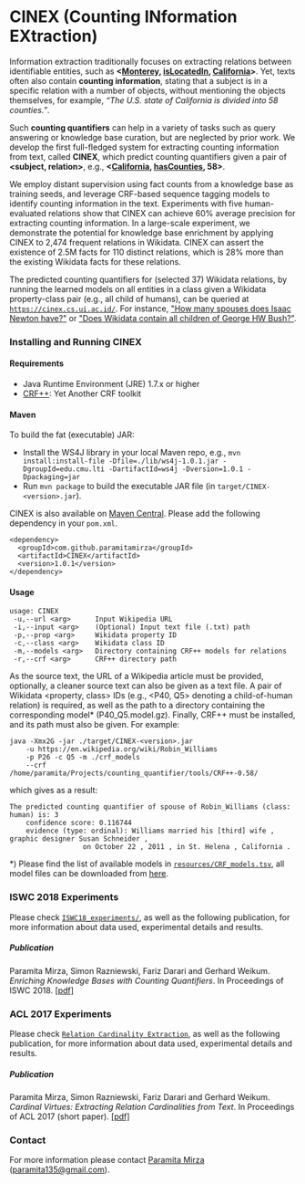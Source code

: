 # CINEX (Counting INformation EXtraction)

Information extraction traditionally focuses on extracting relations between identifiable entities, such as **<[Monterey](https://www.wikidata.org/wiki/Q108072), [isLocatedIn](https://www.wikidata.org/wiki/Property:P131), [California](https://www.wikidata.org/wiki/Q99)>**. Yet, texts often also contain **counting information**, stating that a subject is in a specific relation with a number of objects, without mentioning the objects themselves, for example, *“The U.S. state of California is divided into 58 counties.”*. 

Such **counting quantifiers** can help in a variety of tasks such as query answering or knowledge base curation, but are neglected by prior work. We develop the first full-fledged system for extracting counting information from text, called **CINEX**, which predict counting quantifiers given a pair of **<subject, relation>**, e.g., **<[California](https://www.wikidata.org/wiki/Q99), [hasCounties](https://www.wikidata.org/wiki/Property:P150), 58>**. 

We employ distant supervision using fact counts from a knowledge base as training seeds, and leverage CRF-based sequence tagging models to identify counting information in the text. Experiments with five human-evaluated relations show that CINEX can achieve 60% average precision for extracting counting information. In a large-scale experiment, we demonstrate the potential for knowledge base enrichment by applying CINEX to 2,474 frequent relations in Wikidata. CINEX can assert the existence of 2.5M facts for 110 distinct relations, which is 28% more than the existing Wikidata facts for these relations.

The predicted counting quantifiers for (selected 37) Wikidata relations, by running the learned models on all entities in a class given a Wikidata property-class pair (e.g., all child of humans), can be queried at [`https://cinex.cs.ui.ac.id/`](https://cinex.cs.ui.ac.id/). For instance, ["How many spouses does Isaac Newton have?"](https://tinyurl.com/ydbtddj9) or ["Does Wikidata contain all children of George HW Bush?"](http://tinyurl.com/y6vzr5b9).

### Installing and Running CINEX

#### Requirements
* Java Runtime Environment (JRE) 1.7.x or higher
* [CRF++](https://taku910.github.io/crfpp/): Yet Another CRF toolkit

#### Maven 
To build the fat (executable) JAR:
* Install the WS4J library in your local Maven repo, e.g., `mvn install:install-file -Dfile=./lib/ws4j-1.0.1.jar -DgroupId=edu.cmu.lti -DartifactId=ws4j -Dversion=1.0.1 -Dpackaging=jar`
* Run `mvn package` to build the executable JAR file (in `target/CINEX-<version>.jar`).

CINEX is also available on [Maven Central](https://search.maven.org/artifact/com.github.paramitamirza/CINEX/1.0.1/jar). Please add the following dependency in your `pom.xml`.
```
<dependency>
  <groupId>com.github.paramitamirza</groupId>
  <artifactId>CINEX</artifactId>
  <version>1.0.1</version>
</dependency>
```
#### Usage
```
usage: CINEX
 -u,--url <arg>      Input Wikipedia URL   
 -i,--input <arg>    (Optional) Input text file (.txt) path
 -p,--prop <arg>     Wikidata property ID
 -c,--class <arg>    Wikidata class ID
 -m,--models <arg>   Directory containing CRF++ models for relations
 -r,--crf <arg>      CRF++ directory path
``` 
As the source text, the URL of a Wikipedia article must be provided, optionally, a cleaner source text can also be given as a text file. A pair of Wikidata <property, class> IDs (e.g., <P40, Q5> denoting a child-of-human relation) is required, as well as the path to a directory containing the corresponding model* (P40_Q5.model.gz). Finally, CRF++ must be installed, and its path must also be given. For example:
```
java -Xmx2G -jar ./target/CINEX-<version>.jar 
	-u https://en.wikipedia.org/wiki/Robin_Williams 
	-p P26 -c Q5 -m ./crf_models 
	--crf /home/paramita/Projects/counting_quantifier/tools/CRF++-0.58/
```
which gives as a result:
```
The predicted counting quantifier of spouse of Robin_Williams (class: human) is: 3
	confidence score: 0.116744
	evidence (type: ordinal): Williams married his [third] wife , graphic designer Susan Schneider , 
				  on October 22 , 2011 , in St. Helena , California .
```
*) Please find the list of available models in [`resources/CRF_models.tsv`](resources/CRF_models.tsv), all model files can be downloaded from [here](http://people.mpi-inf.mpg.de/~paramita/cinex_crf_models/).

### ISWC 2018 Experiments

Please check [`ISWC18_experiments/`](ISWC18_experiments/), as well as the following publication, for more information about data used, experimental details and results.

##### Publication
Paramita Mirza, Simon Razniewski, Fariz Darari and Gerhard Weikum. *Enriching Knowledge Bases with Counting Quantifiers*. In Proceedings of ISWC 2018. [[pdf]](https://arxiv.org/pdf/1807.03656.pdf)

### ACL 2017 Experiments

Please check [`Relation Cardinality Extraction`](https://github.com/paramitamirza/RelationCardinalityExtraction), as well as the following publication, for more information about data used, experimental details and results.

##### Publication
Paramita Mirza, Simon Razniewski, Fariz Darari and Gerhard Weikum. *Cardinal Virtues: Extracting Relation Cardinalities from Text*. In Proceedings of ACL 2017 (short paper). [[pdf]](http://aclweb.org/anthology/P/P17/P17-2055.pdf)

### Contact
For more information please contact [Paramita Mirza](http://paramitamirza.com/) (paramita135@gmail.com).
